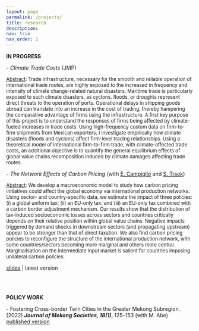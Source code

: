 ```yaml
---
layout: page
permalink: /projects/
title: research
description: 
nav: true
nav_order: 1
---
```

<div class="projects">

<p> <b>IN PROGRESS</b>

<p>- <em>Climate Trade Costs</em> (JMP)
  
<p><font size="-1"><u>Abstract</u>: Trade infrastructure, necessary for the smooth and reliable operation of international trade routes, are highly exposed to the increased in frequency and intensity of climate change-related natural disasters. Maritime trade is particularly exposed to such climate disasters, as cyclons, floods, or droughts represent direct threats to the operation of ports. Operational delays in shipping goods abroad can translate into an increase in the cost of trading, thereby hampering the comparative advantage of firms using the infrastructure. A first key purpose of this project is to understand the responses of firms being affected by climate-fueled increases in trade costs. Using high-frequency custom data on firm-to-firm shipments from Mexican exporters, I investigate empirically how climate disasters (floods and cyclons) affect firm-level trading relationships. Using a theoretical model of international firm-to-firm trade, with climate-affected trade costs, an additional objective is to quantify the general equilibrium effects of global value chains recomposition induced by climate damages affecting trade routes.</font>

<br>

<p>- <em>The Network Effects of Carbon Pricing</em> (with <a href="https://sites.google.com/site/ecampiglio/">E. Campiglio</a> and <a href="https://research.wu.ac.at/en/persons/stefan-trsek-3">S. Trsek</a>)

<p><font size="-1"><u>Abstract</u>: We develop a macroeconomic model to study how carbon pricing initiatives could affect the global economy via international production networks. Using sector- and country-specific data, we estimate the impact of three policies: (i) a global uniform tax; (ii) an EU-only tax; and (iii) an EU-only tax combined with a carbon border adjustment mechanism. Our results show that the distribution of tax-induced socioeconomic losses across sectors and countries critically depends on their relative position within global value chains. Negative impacts triggered by demand shocks in downstream sectors (and propagating upstream) appear to be stronger than that of direct taxation. We also find carbon pricing policies to reconfigure the structure of the international production network, with some countries/sectors becoming more marginal and others more central. Marginalisation on the intermediate input market is salient for countries imposing unilateral carbon policies. </font>

<a href="https://site.unibo.it/smooth/en/agenda/https-www-aere-org-aere-summer-conference/aere_2022_campiglio.pdf/@@download/file/AERE_2022_Campiglio.pdf">slides</a> | latest version 
  
<br>

<br>

<p> <b>POLICY WORK</b>

<p>- Fostering Cross-border Twin Cities in the Greater Mekong Subregion. (2022) <b><i>Journal of Mekong Societies, 18(1)</i></b>, 125–153 
  (with M. Abe)
<a href="https://so03.tci-thaijo.org/index.php/mekongjournal/article/view/260459">published version</a>
